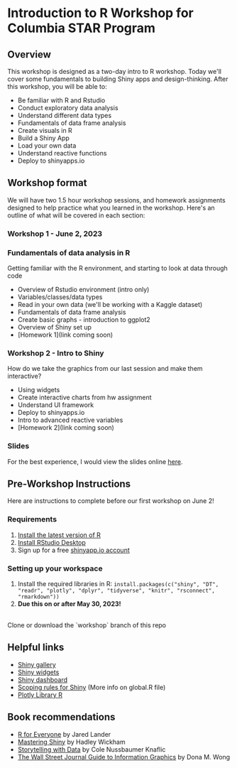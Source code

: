 # Introduction to R Workshop for Columbia STAR Program

## Overview
This workshop is designed as a two-day intro to R workshop. Today we'll cover some fundamentals to building Shiny apps and design-thinking. After this workshop, you will be able to:

- Be familiar with R and Rstudio
- Conduct exploratory data analysis
- Understand different data types
- Fundamentals of data frame analysis
- Create visuals in R
- Build a Shiny App
- Load your own data
- Understand reactive functions
- Deploy to shinyapps.io

## Workshop format
We will have two 1.5 hour workshop sessions, and homework assignments designed to help practice what you learned in the workshop. Here's an outline of what will be covered in each section:

### Workshop 1 - June 2, 2023
### Fundamentals of data analysis in R
Getting familiar with the R environment, and starting to look at data through code
- Overview of Rstudio environment (intro only)
- Variables/classes/data types
- Read in your own data (we'll be working with a Kaggle dataset)
- Fundamentals of data frame analysis
- Create basic graphs - introduction to ggplot2
- Overview of Shiny set up
- [Homework 1](link coming soon)

### Workshop 2 - Intro to Shiny
How do we take the graphics from our last session and make them interactive?
- Using widgets
- Create interactive charts from hw assignment
- Understand UI framework
- Deploy to shinyapps.io
- Intro to advanced reactive variables
- [Homework 2](link coming soon)

### Slides
For the best experience, I would view the slides online [here](https://docs.google.com/presentation/d/1quw8JVVBsEEMUrewK0Q4F-rbD1raPWfEYh0n5gNP_k0/edit?usp=sharing).


## Pre-Workshop Instructions
Here are instructions to complete before our first workshop on June 2!

### Requirements
1. [Install the latest version of R](https://www.r-project.org/about.html#:~:text=R%20is%20a%20language%20and,by%20John%20Chambers%20and%20colleagues)
2. [Install RStudio Desktop](https://posit.co/download/rstudio-desktop)
3. Sign up for a free [shinyapp.io account](https://www.shinyapps.io)

### Setting up your workspace
1. Install the required libraries in R:
`install.packages(c("shiny", "DT", "readr", "plotly", "dplyr", "tidyverse", "knitr", "rsconnect", "rmarkdown"))`
2. **Due this on or after May 30, 2023!**
<br>
Clone or download the `workshop` branch of this repo 



## Helpful links
- [Shiny gallery](https://shiny.rstudio.com/gallery/)
- [Shiny widgets](https://shiny.rstudio.com/gallery/widget-gallery.html)
- [Shiny dashboard](https://rstudio.github.io/shinydashboard/get_started.html)
- [Scoping rules for Shiny](https://shiny.rstudio.com/articles/scoping.html) (More info on global.R file)
- [Plotly Library R](https://plotly.com/r/)


## Book recommendations
- [R for Everyone](https://www.jaredlander.com/r-for-everyone) by Jared Lander
- [Mastering Shiny](https://mastering-shiny.org/) by Hadley Wickham
- [Storytelling with Data](https://www.amazon.com/Storytelling-Data-Visualization-Business-Professionals/dp/1119002257) by Cole Nussbaumer Knaflic
- [The Wall Street Journal Guide to Information Graphics](https://www.amazon.com/Street-Journal-Guide-Information-Graphics/dp/0393347281) by Dona M. Wong